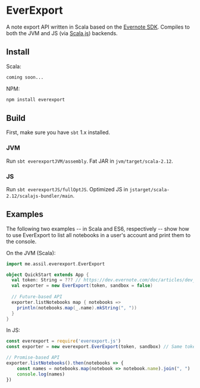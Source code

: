 # EverExport

A note export API written in Scala based on the [Evernote SDK](https://github.com/evernote/evernote-sdk-java). Compiles to both the JVM and JS (via [Scala.js](https://www.scala-js.org/)) backends.

## Install

Scala:

```bash
coming soon...
```

NPM:

```bash
npm install everexport
```

## Build

First, make sure you have `sbt` 1.x installed.

### JVM

Run `sbt everexportJVM/assembly`. Fat JAR in `jvm/target/scala-2.12`.

### JS

Run `sbt everexportJS/fullOptJS`. Optimized JS in `jstarget/scala-2.12/scalajs-bundler/main`.

## Examples

The following two examples -- in Scala and ES6, respectively -- show how to use EverExport to list all notebooks in a user's account and print them to the console.

On the JVM (Scala):

```scala
import me.assil.everexport.EverExport

object QuickStart extends App {
  val token: String = ??? // https://dev.evernote.com/doc/articles/dev_tokens.php
  val exporter = new EverExport(token, sandbox = false)
  
  // Future-based API
  exporter.listNotebooks map { notebooks =>
    println(notebooks.map(_.name).mkString(", "))
  }
}
```

In JS:

```javascript 1.6
const everexport = require('everexport.js')
const exporter = new everexport.EverExport(token, sandbox) // Same token as above

// Promise-based API
exporter.listNotebooks().then(notebooks => {
    const names = notebooks.map(notebook => notebook.name).join(", ") 
    console.log(names)
})
```
